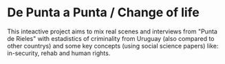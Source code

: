 # De Punta a Punta / Change of life

This inteactive project aims to mix real scenes and interviews from "Punta de Rieles" with estadistics of criminality from Uruguay (also compared to other countrys) and some key concepts (using social science papers) like: in-security, rehab and human rights.
